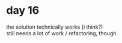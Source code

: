 # day 16
the solution technically works (i think?)  
still needs a lot of work / refactoring, though
